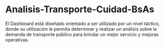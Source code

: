 # Analisis-Transporte-Cuidad-BsAs
El Dashboard está diseñado orientado a ser utilizado por un nivel táctico, donde su utilización le permita determinar y realizar un análisis sobre la demanda de transporte público para brindar un mejor servicio y mejoras operativas.
